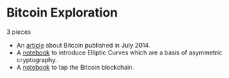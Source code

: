 # Bitcoin Exploration

3 pieces

+ An [article](.pdf/TELECOM_173_web_finance_et_securité_O_Borderies.pdf) about Bitcoin published in July 2014.
+ A [notebook](./Bitcoin_exploration.ipynb) to introduce Elliptic Curves which are a basis of asymmetric cryptography.
+ A [notebook](./Elliptic_Curve_exploration.ipynb) to tap the Bitcoin blockchain.

